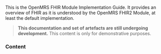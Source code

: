 This is the OpenMRS FHIR Module Implementation Guide. It provides an overview of FHIR as it is understood by the OpenMRS FHIR2 Module, at least the default implementation.

<blockquote class="stu-note">
  <strong>This documentation and set of artefacts are still undergoing development.</strong>
  This content is only for demonstrative purposes.
</blockquote>

### Content <a name="content" />

<a name="navigation" />
